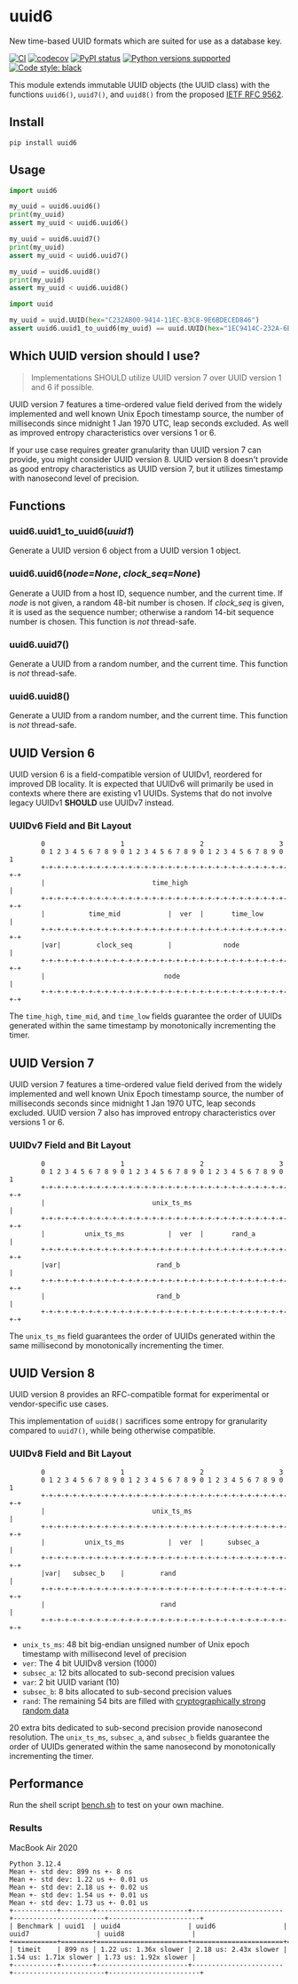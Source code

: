 # uuid6
New time-based UUID formats which are suited for use as a database key.

[![CI](https://github.com/oittaa/uuid6-python/actions/workflows/main.yml/badge.svg)](https://github.com/oittaa/uuid6-python/actions/workflows/main.yml)
[![codecov](https://codecov.io/gh/oittaa/uuid6-python/branch/main/graph/badge.svg?token=O59DZ6UWQV)](https://codecov.io/gh/oittaa/uuid6-python)
[![PyPI status](https://badge.fury.io/py/uuid6.svg)](https://pypi.org/project/uuid6/)
[![Python versions supported](https://img.shields.io/pypi/pyversions/uuid6.svg?logo=python)](https://pypi.org/project/uuid6/)
[![Code style: black](https://img.shields.io/badge/code%20style-black-000000.svg)](https://github.com/psf/black)

This module extends immutable UUID objects (the UUID class) with the functions `uuid6()`, `uuid7()`, and `uuid8()` from the proposed [IETF RFC 9562][rfc9562].

## Install

```shell
pip install uuid6
```

## Usage

```python
import uuid6

my_uuid = uuid6.uuid6()
print(my_uuid)
assert my_uuid < uuid6.uuid6()

my_uuid = uuid6.uuid7()
print(my_uuid)
assert my_uuid < uuid6.uuid7()

my_uuid = uuid6.uuid8()
print(my_uuid)
assert my_uuid < uuid6.uuid8()

import uuid

my_uuid = uuid.UUID(hex="C232AB00-9414-11EC-B3C8-9E6BDECED846")
assert uuid6.uuid1_to_uuid6(my_uuid) == uuid.UUID(hex="1EC9414C-232A-6B00-B3C8-9E6BDECED846")
```

## Which UUID version should I use?

> Implementations SHOULD utilize UUID version 7 over UUID version 1 and 6 if possible.

UUID version 7 features a time-ordered value field derived from the widely implemented and well known Unix Epoch timestamp source, the number of milliseconds since midnight 1 Jan 1970 UTC, leap seconds excluded. As well as improved entropy characteristics over versions 1 or 6.

If your use case requires greater granularity than UUID version 7 can provide, you might consider UUID version 8. UUID version 8 doesn't provide as good entropy characteristics as UUID version 7, but it utilizes timestamp with nanosecond level of precision.

## Functions

### uuid6.uuid1_to_uuid6(*uuid1*)

Generate a UUID version 6 object from a UUID version 1 object.

### uuid6.uuid6(*node=None*, *clock_seq=None*)

Generate a UUID from a host ID, sequence number, and the current time. If *node* is not given, a random 48-bit number is chosen. If *clock_seq* is given, it is used as the sequence number; otherwise a random 14-bit sequence number is chosen. This function is *not* thread-safe.

### uuid6.uuid7()

Generate a UUID from a random number, and the current time. This function is *not* thread-safe.

### uuid6.uuid8()

Generate a UUID from a random number, and the current time. This function is *not* thread-safe.

## UUID Version 6

UUID version 6 is a field-compatible version of UUIDv1, reordered for improved DB locality. It is expected that UUIDv6 will primarily be used in contexts where there are existing v1 UUIDs. Systems that do not involve legacy UUIDv1 **SHOULD** use UUIDv7 instead.

### UUIDv6 Field and Bit Layout

```
        0                   1                   2                   3
        0 1 2 3 4 5 6 7 8 9 0 1 2 3 4 5 6 7 8 9 0 1 2 3 4 5 6 7 8 9 0 1
        +-+-+-+-+-+-+-+-+-+-+-+-+-+-+-+-+-+-+-+-+-+-+-+-+-+-+-+-+-+-+-+-+
        |                           time_high                           |
        +-+-+-+-+-+-+-+-+-+-+-+-+-+-+-+-+-+-+-+-+-+-+-+-+-+-+-+-+-+-+-+-+
        |           time_mid            |  ver  |       time_low        |
        +-+-+-+-+-+-+-+-+-+-+-+-+-+-+-+-+-+-+-+-+-+-+-+-+-+-+-+-+-+-+-+-+
        |var|         clock_seq         |             node              |
        +-+-+-+-+-+-+-+-+-+-+-+-+-+-+-+-+-+-+-+-+-+-+-+-+-+-+-+-+-+-+-+-+
        |                              node                             |
        +-+-+-+-+-+-+-+-+-+-+-+-+-+-+-+-+-+-+-+-+-+-+-+-+-+-+-+-+-+-+-+-+
```

The `time_high`, `time_mid`, and `time_low` fields guarantee the order of UUIDs generated within the same timestamp by monotonically incrementing the timer.

## UUID Version 7

UUID version 7 features a time-ordered value field derived from the widely implemented and well known Unix Epoch timestamp source, the number of milliseconds seconds since midnight 1 Jan 1970 UTC, leap seconds excluded. UUID version 7 also has improved entropy characteristics over versions 1 or 6.

### UUIDv7 Field and Bit Layout

```
        0                   1                   2                   3
        0 1 2 3 4 5 6 7 8 9 0 1 2 3 4 5 6 7 8 9 0 1 2 3 4 5 6 7 8 9 0 1
        +-+-+-+-+-+-+-+-+-+-+-+-+-+-+-+-+-+-+-+-+-+-+-+-+-+-+-+-+-+-+-+-+
        |                           unix_ts_ms                          |
        +-+-+-+-+-+-+-+-+-+-+-+-+-+-+-+-+-+-+-+-+-+-+-+-+-+-+-+-+-+-+-+-+
        |          unix_ts_ms           |  ver  |       rand_a          |
        +-+-+-+-+-+-+-+-+-+-+-+-+-+-+-+-+-+-+-+-+-+-+-+-+-+-+-+-+-+-+-+-+
        |var|                        rand_b                             |
        +-+-+-+-+-+-+-+-+-+-+-+-+-+-+-+-+-+-+-+-+-+-+-+-+-+-+-+-+-+-+-+-+
        |                            rand_b                             |
        +-+-+-+-+-+-+-+-+-+-+-+-+-+-+-+-+-+-+-+-+-+-+-+-+-+-+-+-+-+-+-+-+
```

The `unix_ts_ms` field guarantees the order of UUIDs generated within the same millisecond by monotonically incrementing the timer.

## UUID Version 8

UUID version 8 provides an RFC-compatible format for experimental or vendor-specific use cases.

This implementation of `uuid8()` sacrifices some entropy for granularity compared to `uuid7()`, while being otherwise compatible.

### UUIDv8 Field and Bit Layout

```
        0                   1                   2                   3
        0 1 2 3 4 5 6 7 8 9 0 1 2 3 4 5 6 7 8 9 0 1 2 3 4 5 6 7 8 9 0 1
        +-+-+-+-+-+-+-+-+-+-+-+-+-+-+-+-+-+-+-+-+-+-+-+-+-+-+-+-+-+-+-+-+
        |                           unix_ts_ms                          |
        +-+-+-+-+-+-+-+-+-+-+-+-+-+-+-+-+-+-+-+-+-+-+-+-+-+-+-+-+-+-+-+-+
        |          unix_ts_ms           |  ver  |      subsec_a         |
        +-+-+-+-+-+-+-+-+-+-+-+-+-+-+-+-+-+-+-+-+-+-+-+-+-+-+-+-+-+-+-+-+
        |var|   subsec_b    |         rand                              |
        +-+-+-+-+-+-+-+-+-+-+-+-+-+-+-+-+-+-+-+-+-+-+-+-+-+-+-+-+-+-+-+-+
        |                             rand                              |
        +-+-+-+-+-+-+-+-+-+-+-+-+-+-+-+-+-+-+-+-+-+-+-+-+-+-+-+-+-+-+-+-+
```

- `unix_ts_ms`: 48 bit big-endian unsigned number of Unix epoch timestamp with millisecond level of precision
- `ver`: The 4 bit UUIDv8 version (1000)
- `subsec_a`: 12 bits allocated to sub-second precision values
- `var`: 2 bit UUID variant (10)
- `subsec_b`: 8 bits allocated to sub-second precision values
- `rand`: The remaining 54 bits are filled with [cryptographically strong random data][python randbits]

20 extra bits dedicated to sub-second precision provide nanosecond resolution. The `unix_ts_ms`, `subsec_a`, and `subsec_b` fields guarantee the order of UUIDs generated within the same nanosecond by monotonically incrementing the timer.

## Performance

Run the shell script [bench.sh][bench] to test on your own machine.

### Results

MacBook Air 2020
```
Python 3.12.4
Mean +- std dev: 899 ns +- 8 ns
Mean +- std dev: 1.22 us +- 0.01 us
Mean +- std dev: 2.18 us +- 0.02 us
Mean +- std dev: 1.54 us +- 0.01 us
Mean +- std dev: 1.73 us +- 0.01 us
+-----------+--------+-----------------------+-----------------------+-----------------------+-----------------------+
| Benchmark | uuid1  | uuid4                 | uuid6                 | uuid7                 | uuid8                 |
+===========+========+=======================+=======================+=======================+=======================+
| timeit    | 899 ns | 1.22 us: 1.36x slower | 2.18 us: 2.43x slower | 1.54 us: 1.71x slower | 1.73 us: 1.92x slower |
+-----------+--------+-----------------------+-----------------------+-----------------------+-----------------------+
```

[rfc9562]: https://datatracker.ietf.org/doc/rfc9562/
[python randbits]: https://docs.python.org/3/library/secrets.html#secrets.randbits
[bench]: https://github.com/oittaa/uuid6-python/blob/main/bench.sh
